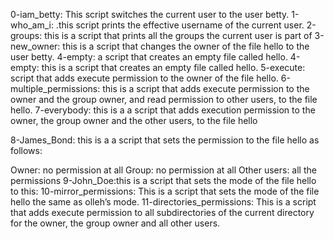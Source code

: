 0-iam_betty: This script switches the current user to the user betty.
1-who_am_i: .this script prints the effective username of the current user.
2-groups: this is  a script that prints all the groups the current user is part of
3-new_owner: this is a script that changes the owner of the file hello to the user betty.
4-empty: a script that creates an empty file called hello.
4-empty: this is a script that creates an empty file called hello.
5-execute: script that adds execute permission to the owner of the file hello.
6-multiple_permissions: this is a script that adds execute permission to the owner and the group owner, and read permission to other users, to the file hello.
7-everybody: this is a  a script that adds execution permission to the owner, the group owner and the other users, to the file hello


8-James_Bond: this is a a script that sets the permission to the file hello as follows:

Owner: no permission at all
Group: no permission at all
Other users: all the permissions
9-John_Doe:this is a script that sets the mode of the file hello to this:
10-mirror_permissions: This is a script that sets the mode of the file hello the same as olleh’s mode.
11-directories_permissions: This is a script that adds execute permission to all subdirectories of the current directory for the owner, the group owner and all other users.
